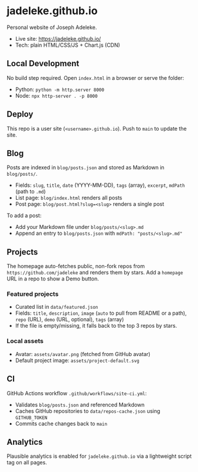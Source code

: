 # jadeleke.github.io

Personal website of Joseph Adeleke.

- Live site: https://jadeleke.github.io/
- Tech: plain HTML/CSS/JS + Chart.js (CDN)

## Local Development

No build step required. Open `index.html` in a browser or serve the folder:

- Python: `python -m http.server 8000`
- Node: `npx http-server . -p 8000`

## Deploy

This repo is a user site (`<username>.github.io`). Push to `main` to update the site.

## Blog

Posts are indexed in `blog/posts.json` and stored as Markdown in `blog/posts/`.

- Fields: `slug`, `title`, `date` (YYYY-MM-DD), `tags` (array), `excerpt`, `mdPath` (path to `.md`)
- List page: `blog/index.html` renders all posts
- Post page: `blog/post.html?slug=<slug>` renders a single post

To add a post:
- Add your Markdown file under `blog/posts/<slug>.md`
- Append an entry to `blog/posts.json` with `mdPath: "posts/<slug>.md"`

## Projects

The homepage auto-fetches public, non-fork repos from `https://github.com/jadeleke` and renders them by stars. Add a `homepage` URL in a repo to show a Demo button.

### Featured projects
- Curated list in `data/featured.json`
- Fields: `title`, `description`, `image` (`auto` to pull from README or a path), `repo` (URL), `demo` (URL, optional), `tags` (array)
- If the file is empty/missing, it falls back to the top 3 repos by stars.

### Local assets
- Avatar: `assets/avatar.png` (fetched from GitHub avatar)
- Default project image: `assets/project-default.svg`

## CI

GitHub Actions workflow `.github/workflows/site-ci.yml`:
- Validates `blog/posts.json` and referenced Markdown
- Caches GitHub repositories to `data/repos-cache.json` using `GITHUB_TOKEN`
- Commits cache changes back to `main`

## Analytics

Plausible analytics is enabled for `jadeleke.github.io` via a lightweight script tag on all pages.

